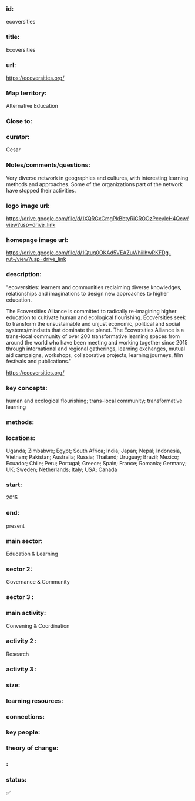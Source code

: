 ### id: 
  ecoversities
### title: 
  Ecoversities
### url: 
  https://ecoversities.org/ 
### Map territory: 
  Alternative Education
### Close to: 
  
### curator: 
  Cesar
### Notes/comments/questions: 
  Very diverse network in geographies and cultures, with interesting learning methods and approaches. Some of the organizations part of the network have stopped their activities.


### logo image url: 
  https://drive.google.com/file/d/1XQRGxCmgPkBbtyRiCROOzPceyIcH4Qcw/view?usp=drive_link 
### homepage image url: 
  https://drive.google.com/file/d/1Qtug0OKAd5VEAZuWhiilhwRKFDg-rut-/view?usp=drive_link 
### description: 
  "ecoversities: learners and communities reclaiming diverse knowledges, relationships and imaginations to design new approaches to higher education. 

The Ecoversities Alliance is committed to radically re-imagining higher education to cultivate human and ecological flourishing. Ecoversities seek to transform the unsustainable and unjust economic, political and social systems/mindsets that dominate the planet. The Ecoversities Alliance is a trans-local community of over 200 transformative learning spaces from around the world who have been meeting and working together since 2015 through international and regional gatherings, learning exchanges, mutual aid campaigns, workshops, collaborative projects, learning journeys, film festivals and publications."

https://ecoversities.org/
### key concepts: 
  human and ecological flourishing; trans-local community; transformative learning
### methods: 
  
### locations: 
  Uganda; Zimbabwe; Egypt; South Africa; India; Japan; Nepal; Indonesia, Vietnam; Pakistan; Australia; Russia; Thailand; Uruguay; Brazil; Mexico; Ecuador; Chile; Peru; Portugal; Greece; Spain; France; Romania; Germany; UK; Sweden; Netherlands; Italy; USA; Canada 
### start: 
  2015
### end: 
  present
### main sector: 
  Education & Learning
### sector 2: 
  Governance & Community
### sector 3 : 
  
### main activity: 
  Convening & Coordination
### activity 2 : 
  Research
### activity 3 : 
  
### size: 
  
### learning resources: 
  
### connections: 
  
### key people: 
  
### theory of change: 
  
### : 
  
### status: 
  ✅

